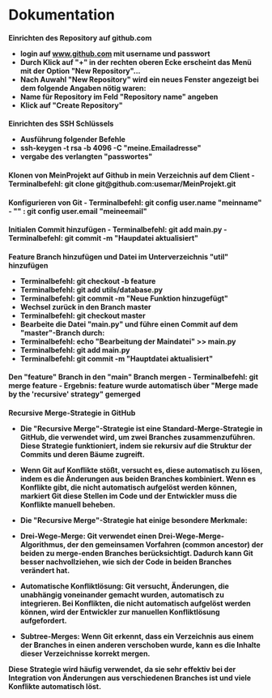 
<h1>Dokumentation
<h4> Einrichten des Repository auf github.com

- login auf www.github.com mit username und passwort
- Durch Klick auf "+" in der rechten oberen Ecke erscheint das Menü mit der Option "New Repository"...
- Nach Auwahl "New Repository" wird ein neues Fenster angezeigt bei dem folgende Angaben nötig waren:
- Name für Repository im Feld "Repository name" angeben
- Klick auf "Create Repository"

<h4>Einrichten des SSH Schlüssels 

- Ausführung folgender Befehle
- ssh-keygen -t rsa -b 4096 -C "meine.Emailadresse"
- vergabe des verlangten "passwortes"

<h4>Klonen von MeinProjekt auf Github in mein Verzeichnis auf dem Client
- Terminalbefehl: git clone git@github.com:usemar/MeinProjekt.git

<h4>Konfigurieren von Git
- Terminalbefehl: git config user.name "meinname"
-     ""        : git config user.email "meineemail"

<h4>Initialen Commit hinzufügen
- Terminalbefehl: git  add main.py
- Terminalbefehl: git commit -m "Haupdatei aktualisiert"
<h4>Feature Branch hinzufügen und Datei im Unterverzeichnis "util"  hinzufügen

- Terminalbefehl: git checkout -b feature
- Terminalbefehl: git add utils/database.py
- Terminalbefehl: git commit -m "Neue Funktion hinzugefügt"
- Wechsel zurück in den Branch master
- Terminalbefehl: git checkout master
- Bearbeite die Datei "main.py" und führe einen Commit auf dem "master"-Branch durch:
- Terminalbefehl: echo "Bearbeitung der Maindatei" >> main.py
- Terminalbefehl: git add main.py
- Terminalbefehl: git commit -m "Hauptdatei aktualisiert"

<h4>Den "feature" Branch in den "main" Branch mergen
- Terminalbefehl: git merge feature
- Ergebnis: feature wurde automatisch über "Merge made by the 'recursive' strategy" gemerged

<h4>Recursive Merge-Strategie in GitHub

- Die "Recursive Merge"-Strategie ist eine Standard-Merge-Strategie in GitHub, die verwendet wird, um zwei Branches zusammenzuführen. Diese Strategie funktioniert, indem sie rekursiv auf die Struktur der Commits und deren Bäume zugreift.
- Wenn Git auf Konflikte stößt, versucht es, diese automatisch zu lösen, indem es die Änderungen aus beiden Branches kombiniert. Wenn es Konflikte gibt, die nicht automatisch aufgelöst werden können, markiert Git diese Stellen im Code und der Entwickler muss die Konflikte manuell beheben.
- Die "Recursive Merge"-Strategie hat einige besondere Merkmale:

- Drei-Wege-Merge: Git verwendet einen Drei-Wege-Merge-Algorithmus, der den gemeinsamen Vorfahren (common ancestor) der beiden zu merge-enden Branches berücksichtigt. Dadurch kann Git besser nachvollziehen, wie sich der Code in beiden Branches verändert hat.
- Automatische Konfliktlösung: Git versucht, Änderungen, die unabhängig voneinander gemacht wurden, automatisch zu integrieren. Bei Konflikten, die nicht automatisch aufgelöst werden können, wird der Entwickler zur manuellen Konfliktlösung aufgefordert.
- Subtree-Merges: Wenn Git erkennt, dass ein Verzeichnis aus einem der Branches in einen anderen verschoben wurde, kann es die Inhalte dieser Verzeichnisse korrekt mergen.

Diese Strategie wird häufig verwendet, da sie sehr effektiv bei der Integration von Änderungen aus verschiedenen Branches ist und viele Konflikte automatisch löst.